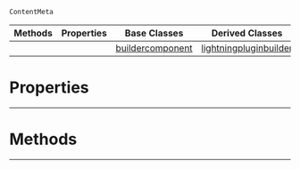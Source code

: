  `ContentMeta`

|Methods|Properties|Base Classes|Derived Classes|
|---|---|---|---|
| | |[buildercomponent](https://github.com/dragonCASTjosh/PlasmaDocs/blob/master/code_reference/class_reference/buildercomponent.markdown)|[lightningpluginbuilder](https://github.com/dragonCASTjosh/PlasmaDocs/blob/master/code_reference/class_reference/lightningpluginbuilder.markdown)|


 #  Properties


---  
 #  Methods


---  
 

 